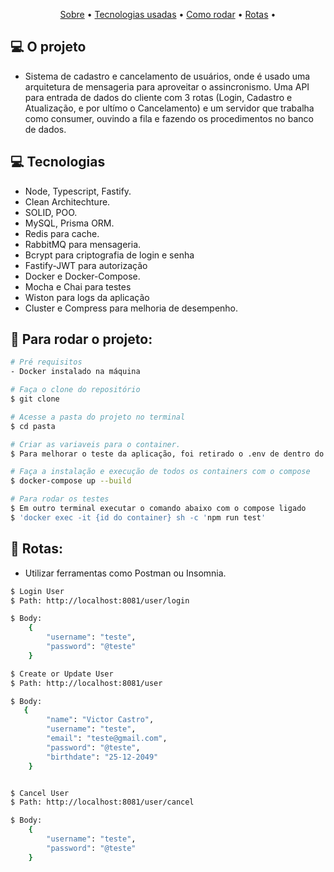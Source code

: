 <p align="center">
 <a href="#computer-o-projeto">Sobre</a> •
 <a href="#computer-tecnologias">Tecnologias usadas</a> • 
 <a href="#mag_right-para-rodar-o-projeto">Como rodar</a> • 
 <a href="#mag_right-rotas">Rotas</a> • 
</p>

## :computer: O projeto

- Sistema de cadastro e cancelamento de usuários, onde é usado uma arquitetura de mensageria para aproveitar o assincronismo. Uma API para entrada de dados do cliente com 3 rotas (Login, Cadastro e Atualização, e por ultímo o Cancelamento) e um servidor que trabalha como consumer, ouvindo a fila e fazendo os procedimentos no banco de dados.

## :computer: Tecnologias

- Node, Typescript, Fastify.
- Clean Architechture.
- SOLID, POO.
- MySQL, Prisma ORM.
- Redis para cache.
- RabbitMQ para mensageria.
- Bcrypt para criptografia de login e senha
- Fastify-JWT para autorização
- Docker e Docker-Compose.
- Mocha e Chai para testes
- Wiston para logs da aplicação
- Cluster e Compress para melhoria de desempenho.

## :mag_right: Para rodar o projeto:

```bash
# Pré requisitos
- Docker instalado na máquina

# Faça o clone do repositório
$ git clone

# Acesse a pasta do projeto no terminal
$ cd pasta

# Criar as variaveis para o container.
$ Para melhorar o teste da aplicação, foi retirado o .env de dentro do gitignore, para início imediato do sistema sem a necessidade de configuração

# Faça a instalação e execução de todos os containers com o compose
$ docker-compose up --build

# Para rodar os testes
$ Em outro terminal executar o comando abaixo com o compose ligado
$ 'docker exec -it {id do container} sh -c 'npm run test'

```

## :mag_right: Rotas:

- Utilizar ferramentas como Postman ou Insomnia.

```bash
$ Login User
$ Path: http://localhost:8081/user/login

$ Body:
    {
        "username": "teste",
        "password": "@teste"
    }

$ Create or Update User
$ Path: http://localhost:8081/user

$ Body:
   {
        "name": "Victor Castro",
        "username": "teste",
        "email": "teste@gmail.com",
        "password": "@teste",
        "birthdate": "25-12-2049"
    }


$ Cancel User
$ Path: http://localhost:8081/user/cancel

$ Body:
    {
        "username": "teste",
        "password": "@teste"
    }
```
